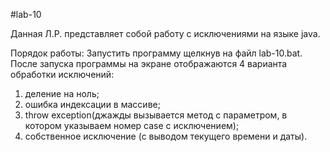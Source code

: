 #lab-10

Данная Л.Р. представляет собой работу с исключениями на языке java.

Порядок работы:
Запустить программу щелкнув на файл lab-10.bat. 
После запуска программы на экране отображаются 4 варианта обработки исключений:
1) деление на ноль;
2) ошибка индексации в массиве;
3) throw exception(джажды вызывается метод с параметром, в котором указываем номер case с исключением);
4) собственное исключение (с выводом текущего времени и даты).

